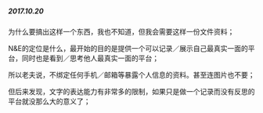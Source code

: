 ##### 2017.10.20

为什么要搞出这样一个东西，我也不知道，但我会需要这样一份文件资料；

N&E的定位是什么，最开始的目的是提供一个可以记录／展示自己最真实一面的平台，同时也是看到／思考他人最真实一面的平台；

所以老夫说，不绑定任何手机／邮箱等暴露个人信息的资料。甚至连图片也不要；

但后来发现，文字的表达能力有非常多的限制，如果只是做一个记录而没有反思的平台就没那么大的意义了；

